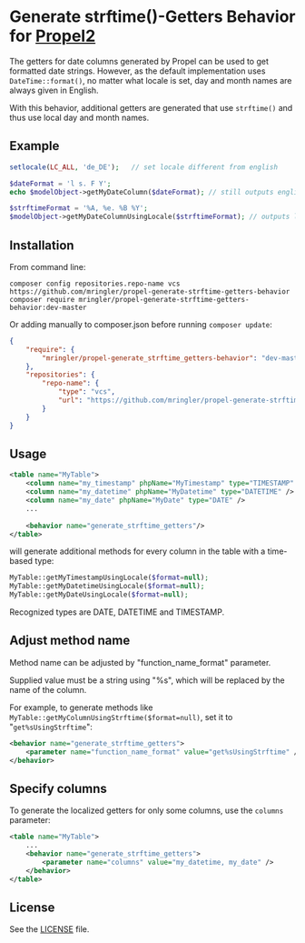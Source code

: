 Generate strftime()-Getters Behavior for [Propel2](https://github.com/propelorm/Propel2)
==================================

The getters for date columns generated by Propel can be used to get formatted date strings. However, as the default implementation uses `DateTime::format()`, no matter what locale is set, day and month names are always given in English.

With this behavior, additional getters are generated that use `strftime()` and thus use local day and month names.

Example
-------

```php
setlocale(LC_ALL, 'de_DE');   // set locale different from english

$dateFormat = 'l s. F Y';
echo $modelObject->getMyDateColumn($dateFormat); // still outputs english day and month names, i.e. "Monday, 9. January 2021"

$strftimeFormat = '%A, %e. %B %Y';
$modelObject->getMyDateColumnUsingLocale($strftimeFormat); // outputs localized day and month, i.e. "Montag, 9. Januar 2021"
```

Installation
------------

From command line:

```
composer config repositories.repo-name vcs https://github.com/mringler/propel-generate-strftime-getters-behavior
composer require mringler/propel-generate-strftime-getters-behavior:dev-master
```

Or adding manually to composer.json before running `composer update`:

```json
{
    "require": {
        "mringler/propel-generate_strftime_getters-behavior": "dev-master"
    },
    "repositories": {
        "repo-name": {
            "type": "vcs",
            "url": "https://github.com/mringler/propel-generate-strftime-getters-behavior.git"
        }
    }
}
```

Usage
-----

```xml
<table name="MyTable">
	<column name="my_timestamp" phpName="MyTimestamp" type="TIMESTAMP" />
	<column name="my_datetime" phpName="MyDatetime" type="DATETIME" />
	<column name="my_date" phpName="MyDate" type="DATE" />
	...
	
    <behavior name="generate_strftime_getters"/>
</table>
```

will generate additional methods for every column in the table with a time-based type: 

```php
MyTable::getMyTimestampUsingLocale($format=null);
MyTable::getMyDatetimeUsingLocale($format=null);
MyTable::getMyDateUsingLocale($format=null);
```

Recognized types are DATE, DATETIME and TIMESTAMP.

Adjust method name
---------

Method name can be adjusted by "function_name_format" parameter.

Supplied value must be a string using "%s", which will be replaced by the name of the column.

For example, to generate methods like `MyTable::getMyColumnUsingStrftime($format=null)`, set it to "`get%sUsingStrftime`":

```xml
<behavior name="generate_strftime_getters">
	<parameter name="function_name_format" value="get%sUsingStrftime" />
</behavior>
```

Specify columns
---------

To generate the localized getters for only some columns, use the `columns` parameter:

```xml
<table name="MyTable">
	...
    <behavior name="generate_strftime_getters">
		<parameter name="columns" value="my_datetime, my_date" />
	</behavior>
</table>
```


License
-------

See the [LICENSE](LICENSE) file.
